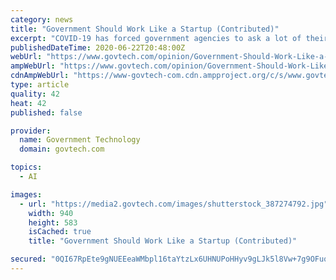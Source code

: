 ```yaml
---
category: news
title: "Government Should Work Like a Startup (Contributed)"
excerpt: "COVID-19 has forced government agencies to ask a lot of their citizens as businesses close and schools go online. In return, the public sector should take bold steps to move forward with a startup-like innovation mindset."
publishedDateTime: 2020-06-22T20:48:00Z
webUrl: "https://www.govtech.com/opinion/Government-Should-Work-Like-a-Startup-Contributed.html"
ampWebUrl: "https://www.govtech.com/opinion/Government-Should-Work-Like-a-Startup-Contributed.html?AMP"
cdnAmpWebUrl: "https://www-govtech-com.cdn.ampproject.org/c/s/www.govtech.com/opinion/Government-Should-Work-Like-a-Startup-Contributed.html?AMP"
type: article
quality: 42
heat: 42
published: false

provider:
  name: Government Technology
  domain: govtech.com

topics:
  - AI

images:
  - url: "https://media2.govtech.com/images/shutterstock_387274792.jpg"
    width: 940
    height: 583
    isCached: true
    title: "Government Should Work Like a Startup (Contributed)"

secured: "0QI67RpEte9gNUEEeaWMbpl16taYtzLx6UHNUPoHHyv9gLJk5l8Vw+7g9OFuq9B/uDNZjaK1cx/hnmhZ8BIaJzeoB+2qXEl79Juo340fPSk4z6PL78RwToUlPxbEJlntkVhjh5cYOuQJTiwvCWenL5vBtYtjTQ1P2lrzaQftfRN3gwWMFXJ8uAnQHEoHNXM/kfKU/x/p7eSYPZJUs74uFBRt9E9/okDS5xIeXzvInRDnQBuIorc6iYIAbGWziBpkbF7ZC1cYk3w3ReaqWeo9ElwRuK5DDw0/Wxthm8uhxsc8OPJZDVDu5++J+ow+EiAvA8rBLyaPqn0ZFRvKnRZW6Q==;J3qu+1QhP9ItKhgSxmxwqQ=="
---
```


